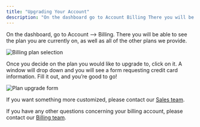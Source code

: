 ```yaml
---
title: "Upgrading Your Account"
description: "On the dashboard go to Account Billing There you will be able to see the plan you are currently on as well as all of the other plans we provide Once you decide on the plan you would like to upgrade to click on it A window will drop down..."
---
```


On the dashboard, go to Account –> Billing. There you will be able to see the plan you are currently on, as well as all of the other plans we provide.

![Billing plan selection](media/upgrading-your-account/billing-plan-selection.png)

Once you decide on the plan you would like to upgrade to, click on it. A window will drop down and you will see a form requesting credit card information. Fill it out, and you’re good to go!

![Plan upgrade form](media/upgrading-your-account/plan-upgrade-form.png)

If you want something more customized, please contact our [Sales team](https://www.sparkpost.com/sales/).

If you have any other questions concerning your billing account, please contact our [Billing team](mailto:billing@sparkpost.com).
